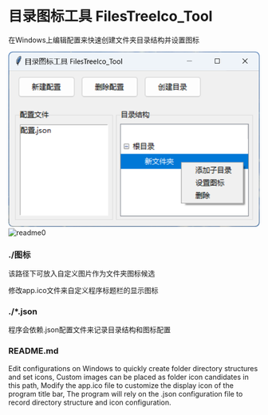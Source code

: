 # 目录图标工具 FilesTreeIco_Tool

在Windows上编辑配置来快速创建文件夹目录结构并设置图标

![](.\图标\readme0.png)
![readme0](https://github.com/user-attachments/assets/80fd43b6-e163-4e5f-83e9-b53aca75e57c)

### ./图标

该路径下可放入自定义图片作为文件夹图标候选

修改app.ico文件来自定义程序标题栏的显示图标

### ./*.json

程序会依赖.json配置文件来记录目录结构和图标配置

### README.md

Edit configurations on Windows to quickly create folder directory structures and set icons,
Custom images can be placed as folder icon candidates in this path,
Modify the app.ico file to customize the display icon of the program title bar,
The program will rely on the .json configuration file to record directory structure and icon configuration.
